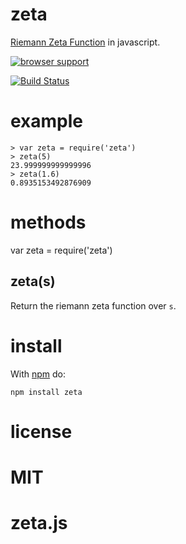 # zeta

[Riemann Zeta Function](http://en.wikipedia.org/wiki/Riemann_zeta_function)
in javascript.


[![browser support](http://ci.testling.com/rauljordan/zeta.js.png)](http://ci.testling.com/substack/gamma.js)

[![Build Status](https://travis-ci.org/rauljordan/zeta.js.svg?branch=master)](https://travis-ci.org/rauljordan/zeta.js)

# example

```
> var zeta = require('zeta')
> zeta(5)
23.999999999999996
> zeta(1.6)
0.8935153492876909
```

# methods

var zeta = require('zeta')

## zeta(s)

Return the riemann zeta function over `s`.


# install

With [npm](http://npmjs.org) do:

```
npm install zeta
```


# license

MIT
=======
zeta.js
=======


